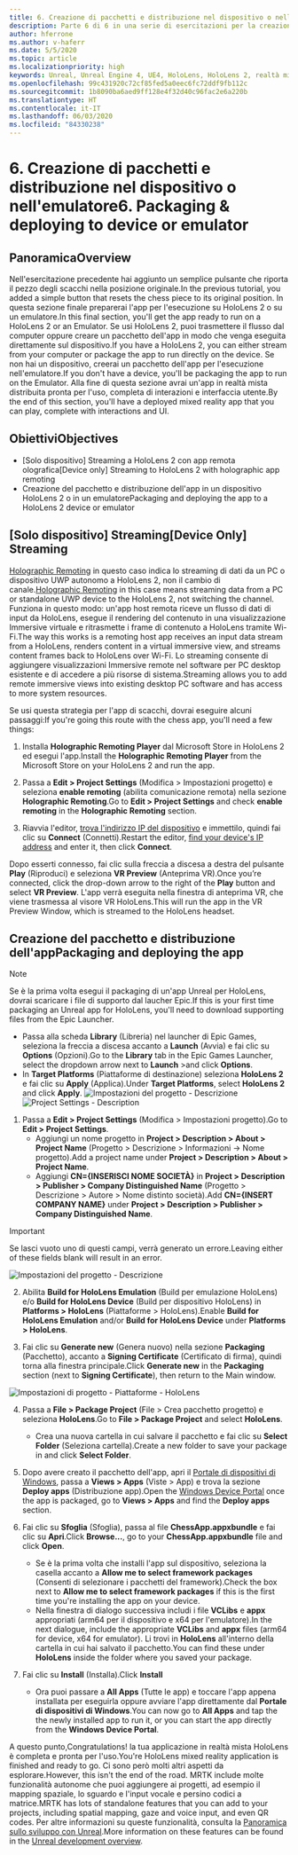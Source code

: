 ```yaml
---
title: 6. Creazione di pacchetti e distribuzione nel dispositivo o nell'emulatore
description: Parte 6 di 6 in una serie di esercitazioni per la creazione di una semplice app di scacchi con Unreal Engine 4 e il plug-in UX Tools di Mixed Reality Toolkit
author: hferrone
ms.author: v-haferr
ms.date: 5/5/2020
ms.topic: article
ms.localizationpriority: high
keywords: Unreal, Unreal Engine 4, UE4, HoloLens, HoloLens 2, realtà mista, esercitazione, guida introduttiva, mrtk, uxt, UX Tools, documentazione
ms.openlocfilehash: 99c431920c72cf85fed5a0eec6fc72ddf9fb112c
ms.sourcegitcommit: 1b8090ba6aed9ff128e4f32d40c96fac2e6a220b
ms.translationtype: HT
ms.contentlocale: it-IT
ms.lasthandoff: 06/03/2020
ms.locfileid: "84330238"
---
```

# <a name="6-packaging--deploying-to-device-or-emulator"></a><span data-ttu-id="c3c2f-104">6. Creazione di pacchetti e distribuzione nel dispositivo o nell'emulatore</span><span class="sxs-lookup"><span data-stu-id="c3c2f-104">6. Packaging & deploying to device or emulator</span></span>

## <a name="overview"></a><span data-ttu-id="c3c2f-105">Panoramica</span><span class="sxs-lookup"><span data-stu-id="c3c2f-105">Overview</span></span>

<span data-ttu-id="c3c2f-106">Nell'esercitazione precedente hai aggiunto un semplice pulsante che riporta il pezzo degli scacchi nella posizione originale.</span><span class="sxs-lookup"><span data-stu-id="c3c2f-106">In the previous tutorial, you added a simple button that resets the chess piece to its original position.</span></span> <span data-ttu-id="c3c2f-107">In questa sezione finale preparerai l'app per l'esecuzione su HoloLens 2 o su un emulatore.</span><span class="sxs-lookup"><span data-stu-id="c3c2f-107">In this final section, you'll get the app ready to run on a HoloLens 2 or an Emulator.</span></span> <span data-ttu-id="c3c2f-108">Se usi HoloLens 2, puoi trasmettere il flusso dal computer oppure creare un pacchetto dell'app in modo che venga eseguita direttamente sul dispositivo.</span><span class="sxs-lookup"><span data-stu-id="c3c2f-108">If you have a HoloLens 2, you can either stream from your computer or package the app to run directly on the device.</span></span> <span data-ttu-id="c3c2f-109">Se non hai un dispositivo, creerai un pacchetto dell'app per l'esecuzione nell'emulatore.</span><span class="sxs-lookup"><span data-stu-id="c3c2f-109">If you don't have a device, you'll be packaging the app to run on the Emulator.</span></span> <span data-ttu-id="c3c2f-110">Alla fine di questa sezione avrai un'app in realtà mista distribuita pronta per l'uso, completa di interazioni e interfaccia utente.</span><span class="sxs-lookup"><span data-stu-id="c3c2f-110">By the end of this section, you'll have a deployed mixed reality app that you can play, complete with interactions and UI.</span></span>

## <a name="objectives"></a><span data-ttu-id="c3c2f-111">Obiettivi</span><span class="sxs-lookup"><span data-stu-id="c3c2f-111">Objectives</span></span>

* <span data-ttu-id="c3c2f-112">[Solo dispositivo] Streaming a HoloLens 2 con app remota olografica</span><span class="sxs-lookup"><span data-stu-id="c3c2f-112">[Device only] Streaming to HoloLens 2 with holographic app remoting</span></span>
* <span data-ttu-id="c3c2f-113">Creazione del pacchetto e distribuzione dell'app in un dispositivo HoloLens 2 o in un emulatore</span><span class="sxs-lookup"><span data-stu-id="c3c2f-113">Packaging and deploying the app to a HoloLens 2 device or emulator</span></span>

## <a name="device-only-streaming"></a><span data-ttu-id="c3c2f-114">[Solo dispositivo] Streaming</span><span class="sxs-lookup"><span data-stu-id="c3c2f-114">[Device Only] Streaming</span></span>
<span data-ttu-id="c3c2f-115">[Holographic Remoting](https://docs.microsoft.com/windows/mixed-reality/add-holographic-remoting) in questo caso indica lo streaming di dati da un PC o dispositivo UWP autonomo a HoloLens 2, non il cambio di canale.</span><span class="sxs-lookup"><span data-stu-id="c3c2f-115">[Holographic Remoting](https://docs.microsoft.com/windows/mixed-reality/add-holographic-remoting) in this case means streaming data from a PC or standalone UWP device to the HoloLens 2, not switching the channel.</span></span> <span data-ttu-id="c3c2f-116">Funziona in questo modo: un'app host remota riceve un flusso di dati di input da HoloLens, esegue il rendering del contenuto in una visualizzazione Immersive virtuale e ritrasmette i frame di contenuto a HoloLens tramite Wi-Fi.</span><span class="sxs-lookup"><span data-stu-id="c3c2f-116">The way this works is a remoting host app receives an input data stream from a HoloLens, renders content in a virtual immersive view, and streams content frames back to HoloLens over Wi-Fi.</span></span> <span data-ttu-id="c3c2f-117">Lo streaming consente di aggiungere visualizzazioni Immersive remote nel software per PC desktop esistente e di accedere a più risorse di sistema.</span><span class="sxs-lookup"><span data-stu-id="c3c2f-117">Streaming allows you to add remote immersive views into existing desktop PC software and has access to more system resources.</span></span> 

<span data-ttu-id="c3c2f-118">Se usi questa strategia per l'app di scacchi, dovrai eseguire alcuni passaggi:</span><span class="sxs-lookup"><span data-stu-id="c3c2f-118">If you're going this route with the chess app, you'll need a few things:</span></span>

1.  <span data-ttu-id="c3c2f-119">Installa **Holographic Remoting Player** dal Microsoft Store in HoloLens 2 ed esegui l'app.</span><span class="sxs-lookup"><span data-stu-id="c3c2f-119">Install the **Holographic Remoting Player** from the Microsoft Store on your HoloLens 2 and run the app.</span></span>

2.  <span data-ttu-id="c3c2f-120">Passa a **Edit > Project Settings** (Modifica > Impostazioni progetto) e seleziona **enable remoting** (abilita comunicazione remota) nella sezione **Holographic Remoting**.</span><span class="sxs-lookup"><span data-stu-id="c3c2f-120">Go to **Edit > Project Settings** and check **enable remoting** in the **Holographic Remoting** section.</span></span>

3.  <span data-ttu-id="c3c2f-121">Riavvia l'editor, [trova l'indirizzo IP del dispositivo](https://docs.microsoft.com/windows/uwp/debug-test-perf/device-portal-hololens#connect-over-wi-fi) e immettilo, quindi fai clic su **Connect** (Connetti).</span><span class="sxs-lookup"><span data-stu-id="c3c2f-121">Restart the editor, [find your device's IP address](https://docs.microsoft.com/windows/uwp/debug-test-perf/device-portal-hololens#connect-over-wi-fi) and enter it, then click **Connect**.</span></span>

<span data-ttu-id="c3c2f-122">Dopo esserti connesso, fai clic sulla freccia a discesa a destra del pulsante **Play** (Riproduci) e seleziona **VR Preview** (Anteprima VR).</span><span class="sxs-lookup"><span data-stu-id="c3c2f-122">Once you’re connected, click the drop-down arrow to the right of the **Play** button and select **VR Preview**.</span></span> <span data-ttu-id="c3c2f-123">L'app verrà eseguita nella finestra di anteprima VR, che viene trasmessa al visore VR HoloLens.</span><span class="sxs-lookup"><span data-stu-id="c3c2f-123">This will run the app in the VR Preview Window, which is streamed to the HoloLens headset.</span></span> 

## <a name="packaging-and-deploying-the-app"></a><span data-ttu-id="c3c2f-124">Creazione del pacchetto e distribuzione dell'app</span><span class="sxs-lookup"><span data-stu-id="c3c2f-124">Packaging and deploying the app</span></span> 

>[!NOTE]
><span data-ttu-id="c3c2f-125">Se è la prima volta esegui il packaging di un'app Unreal per HoloLens, dovrai scaricare i file di supporto dal laucher Epic.</span><span class="sxs-lookup"><span data-stu-id="c3c2f-125">If this is your first time packaging an Unreal app for HoloLens, you'll need to download supporting files from the Epic Launcher.</span></span> 
>- <span data-ttu-id="c3c2f-126">Passa alla scheda **Library** (Libreria) nel launcher di Epic Games, seleziona la freccia a discesa accanto a **Launch** (Avvia) e fai clic su **Options** (Opzioni).</span><span class="sxs-lookup"><span data-stu-id="c3c2f-126">Go to the **Library** tab in the Epic Games Launcher, select the dropdown arrow next to **Launch** >and click **Options**.</span></span> 
>- <span data-ttu-id="c3c2f-127">In **Target Platforms** (Piattaforme di destinazione) seleziona **HoloLens 2** e fai clic su **Apply** (Applica).</span><span class="sxs-lookup"><span data-stu-id="c3c2f-127">Under **Target Platforms**, select **HoloLens 2** and click **Apply**.</span></span> 
><span data-ttu-id="c3c2f-128">![Impostazioni del progetto - Descrizione](images/unreal-uxt/6-installationoptions.PNG)</span><span class="sxs-lookup"><span data-stu-id="c3c2f-128">![Project Settings - Description](images/unreal-uxt/6-installationoptions.PNG)</span></span>

1.  <span data-ttu-id="c3c2f-129">Passa a **Edit > Project Settings** (Modifica > Impostazioni progetto).</span><span class="sxs-lookup"><span data-stu-id="c3c2f-129">Go to **Edit > Project Settings**.</span></span> 
    * <span data-ttu-id="c3c2f-130">Aggiungi un nome progetto in **Project > Description > About > Project Name** (Progetto > Descrizione > Informazioni -> Nome progetto).</span><span class="sxs-lookup"><span data-stu-id="c3c2f-130">Add a project name under **Project > Description > About > Project Name**.</span></span> 
    * <span data-ttu-id="c3c2f-131">Aggiungi **CN={INSERISCI NOME SOCIETÀ}** in **Project > Description > Publisher > Company Distinguished Name** (Progetto > Descrizione > Autore > Nome distinto società).</span><span class="sxs-lookup"><span data-stu-id="c3c2f-131">Add **CN={INSERT COMPANY NAME}** under **Project > Description > Publisher > Company Distinguished Name**.</span></span>

> [!IMPORTANT]
> <span data-ttu-id="c3c2f-132">Se lasci vuoto uno di questi campi, verrà generato un errore.</span><span class="sxs-lookup"><span data-stu-id="c3c2f-132">Leaving either of these fields blank will result in an error.</span></span> 

![Impostazioni del progetto - Descrizione](images/unreal-uxt/6-cn.PNG)

2.  <span data-ttu-id="c3c2f-134">Abilita **Build for HoloLens Emulation** (Build per emulazione HoloLens) e/o **Build for HoloLens Device** (Build per dispositivo HoloLens) in **Platforms > HoloLens** (Piattaforme > HoloLens).</span><span class="sxs-lookup"><span data-stu-id="c3c2f-134">Enable **Build for HoloLens Emulation** and/or **Build for HoloLens Device** under **Platforms > HoloLens**.</span></span>

3.  <span data-ttu-id="c3c2f-135">Fai clic su **Generate new** (Genera nuovo) nella sezione **Packaging** (Pacchetto), accanto a **Signing Certificate** (Certificato di firma), quindi torna alla finestra principale.</span><span class="sxs-lookup"><span data-stu-id="c3c2f-135">Click **Generate new** in the **Packaging** section (next to **Signing Certificate**), then return to the Main window.</span></span>

![Impostazioni di progetto - Piattaforme - HoloLens](images/unreal-uxt/6-packaging.PNG)

4.  <span data-ttu-id="c3c2f-137">Passa a **File > Package Project** (File > Crea pacchetto progetto) e seleziona **HoloLens**.</span><span class="sxs-lookup"><span data-stu-id="c3c2f-137">Go to **File > Package Project** and select **HoloLens**.</span></span> 
    * <span data-ttu-id="c3c2f-138">Crea una nuova cartella in cui salvare il pacchetto e fai clic su **Select Folder** (Seleziona cartella).</span><span class="sxs-lookup"><span data-stu-id="c3c2f-138">Create a new folder to save your package in and click **Select Folder**.</span></span> 

5.  <span data-ttu-id="c3c2f-139">Dopo avere creato il pacchetto dell'app, apri il [Portale di dispositivi di Windows](https://docs.microsoft.com/windows/mixed-reality/using-the-windows-device-portal), passa a **Views > Apps** (Viste > App) e trova la sezione **Deploy apps** (Distribuzione app).</span><span class="sxs-lookup"><span data-stu-id="c3c2f-139">Open the [Windows Device Portal](https://docs.microsoft.com/windows/mixed-reality/using-the-windows-device-portal) once the app is packaged, go to **Views > Apps** and find the **Deploy apps** section.</span></span>

6.  <span data-ttu-id="c3c2f-140">Fai clic su **Sfoglia** (Sfoglia), passa al file **ChessApp.appxbundle** e fai clic su **Apri**.</span><span class="sxs-lookup"><span data-stu-id="c3c2f-140">Click **Browse...**, go to your **ChessApp.appxbundle** file and click **Open**.</span></span> 

    * <span data-ttu-id="c3c2f-141">Se è la prima volta che installi l'app sul dispositivo, seleziona la casella accanto a **Allow me to select framework packages** (Consenti di selezionare i pacchetti del framework).</span><span class="sxs-lookup"><span data-stu-id="c3c2f-141">Check the box next to **Allow me to select framework packages** if this is the first time you're installing the app on your device.</span></span> 
    * <span data-ttu-id="c3c2f-142">Nella finestra di dialogo successiva includi i file **VCLibs** e **appx** appropriati (arm64 per il dispositivo e x64 per l'emulatore).</span><span class="sxs-lookup"><span data-stu-id="c3c2f-142">In the next dialogue, include the appropriate **VCLibs** and **appx** files (arm64 for device, x64 for emulator).</span></span> <span data-ttu-id="c3c2f-143">Li trovi in **HoloLens** all'interno della cartella in cui hai salvato il pacchetto.</span><span class="sxs-lookup"><span data-stu-id="c3c2f-143">You can find these under **HoloLens** inside the folder where you saved your package.</span></span>

7.  <span data-ttu-id="c3c2f-144">Fai clic su **Install** (Installa).</span><span class="sxs-lookup"><span data-stu-id="c3c2f-144">Click **Install**</span></span>
    * <span data-ttu-id="c3c2f-145">Ora puoi passare a **All Apps** (Tutte le app) e toccare l'app appena installata per eseguirla oppure avviare l'app direttamente dal **Portale di dispositivi di Windows**.</span><span class="sxs-lookup"><span data-stu-id="c3c2f-145">You can now go to **All Apps** and tap the the newly installed app to run it, or you can start the app directly from the **Windows Device Portal**.</span></span> 

<span data-ttu-id="c3c2f-146">A questo punto,</span><span class="sxs-lookup"><span data-stu-id="c3c2f-146">Congratulations!</span></span> <span data-ttu-id="c3c2f-147">la tua applicazione in realtà mista HoloLens è completa e pronta per l'uso.</span><span class="sxs-lookup"><span data-stu-id="c3c2f-147">You're HoloLens mixed reality application is finished and ready to go.</span></span> <span data-ttu-id="c3c2f-148">Ci sono però molti altri aspetti da esplorare.</span><span class="sxs-lookup"><span data-stu-id="c3c2f-148">However, this isn't the end of the road.</span></span> <span data-ttu-id="c3c2f-149">MRTK include molte funzionalità autonome che puoi aggiungere ai progetti, ad esempio il mapping spaziale, lo sguardo e l'input vocale e persino codici a matrice.</span><span class="sxs-lookup"><span data-stu-id="c3c2f-149">MRTK has lots of standalone features that you can add to your projects, including spatial mapping, gaze and voice input, and even QR codes.</span></span> <span data-ttu-id="c3c2f-150">Per altre informazioni su queste funzionalità, consulta la [Panoramica sullo sviluppo con Unreal](https://docs.microsoft.com/windows/mixed-reality/unreal-development-overview).</span><span class="sxs-lookup"><span data-stu-id="c3c2f-150">More information on these features can be found in the [Unreal development overview](https://docs.microsoft.com/windows/mixed-reality/unreal-development-overview).</span></span>